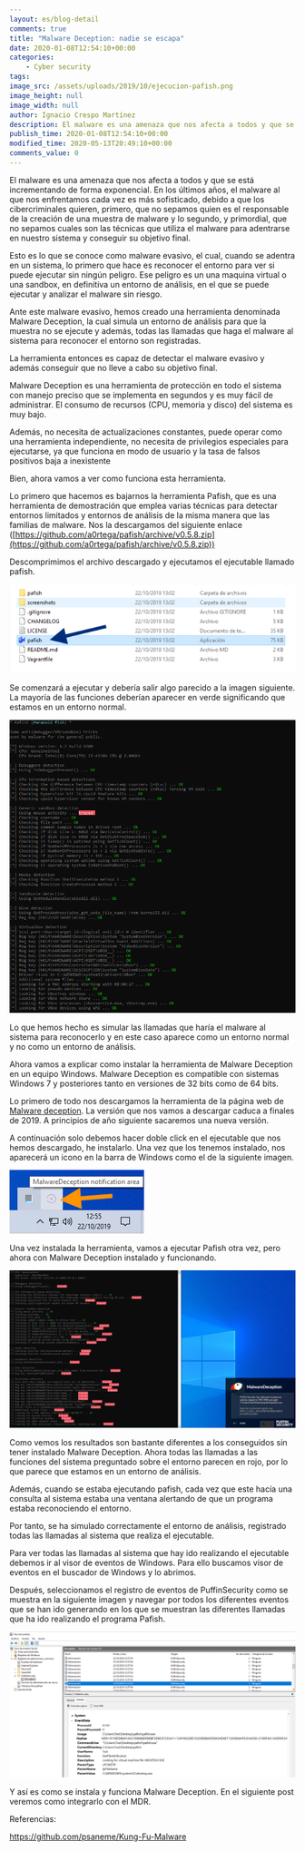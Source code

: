 ```yaml
---
layout: es/blog-detail
comments: true
title: "Malware Deception: nadie se escapa"
date: 2020-01-08T12:54:10+00:00
categories:
    - Cyber security
tags:
image_src: /assets/uploads/2019/10/ejecucion-pafish.png
image_height: null
image_width: null
author: Ignacio Crespo Martínez
description: El malware es una amenaza que nos afecta a todos y que se está incrementando de forma exponencial. En los últimos años, el malware al que nos enfrentamos cada vez es más sofisticado, debido a que los cibercriminales quieren, primero, que no sepamos quien es...
publish_time: 2020-01-08T12:54:10+00:00
modified_time: 2020-05-13T20:49:10+00:00
comments_value: 0
---
```

El malware es una amenaza que nos afecta a todos y que se está incrementando de forma exponencial. En los últimos años, el malware al que nos enfrentamos cada vez es más sofisticado, debido a que los cibercriminales quieren, primero, que no sepamos quien es el responsable de la creación de una muestra de malware y lo segundo, y primordial, que no sepamos cuales son las técnicas que utiliza el malware para adentrarse en nuestro sistema y conseguir su objetivo final.

Esto es lo que se conoce como malware evasivo, el cual, cuando se adentra en un sistema, lo primero que hace es reconocer el entorno para ver si puede ejecutar sin ningún peligro. Ese peligro es un una maquina virtual o una sandbox, en definitiva un entorno de análisis, en el que se puede ejecutar y analizar el malware sin riesgo.

Ante este malware evasivo, hemos creado una herramienta denominada Malware Deception, la cual simula un entorno de análisis para que la muestra no se ejecute y además, todas las llamadas que haga el malware al sistema para reconocer el entorno son registradas.

La herramienta entonces es capaz de detectar el malware evasivo y además conseguir que no lleve a cabo su objetivo final.

Malware Deception es una herramienta de protección en todo el sistema con manejo preciso que se implementa en segundos y es muy fácil de administrar. El consumo de recursos (CPU, memoria y disco) del sistema es muy bajo.

Además, no necesita de actualizaciones constantes, puede operar como una herramienta independiente, no necesita de privilegios especiales para ejecutarse, ya que funciona en modo de usuario y la tasa de falsos positivos baja a inexistente

Bien, ahora vamos a ver como funciona esta herramienta.

Lo primero que hacemos es bajarnos la herramienta Pafish, que es una herramienta de demostración que emplea varias técnicas para detectar entornos limitados y entornos de análisis de la misma manera que las familias de malware. Nos la descargamos del siguiente enlace ([https://github.com/a0rtega/pafish/archive/v0.5.8.zip](https://github.com/a0rtega/pafish/archive/v0.5.8.zip))

Descomprimimos el archivo descargado y ejecutamos el ejecutable llamado pafish.



![](/assets/uploads/2019/10/ejecucion-pafish.png)

Se comenzará a ejecutar y debería salir algo parecido a la imagen siguiente. La mayoría de las funciones deberían aparecer en verde significando que estamos en un entorno normal.



![](/assets/uploads/2019/10/pafish-normal.png)

Lo que hemos hecho es simular las llamadas que haría el malware al sistema para reconocerlo y en este caso aparece como un entorno normal y no como un entorno de análisis.

Ahora vamos a explicar como instalar la herramienta de Malware Deception en un equipo Windows. Malware Deception es compatible con sistemas Windows 7 y posteriores tanto en versiones de 32 bits como de 64 bits.

Lo primero de todo nos descargamos la herramienta de la página web de [Malware deception](http://www.malwaredeception.com/). La versión que nos vamos a descargar caduca a finales de 2019. A principios de año siguiente sacaremos una nueva versión.

A continuación solo debemos hacer doble click en el ejecutable que nos hemos descargado, he instalarlo. Una vez que los tenemos instalado, nos aparecerá un icono en la barra de Windows como el de la siguiente imagen.



![](/assets/uploads/2019/10/icono-deception.png)

Una vez instalada la herramienta, vamos a ejecutar Pafish otra vez, pero ahora con Malware Deception instalado y funcionando.



![](/assets/uploads/2019/10/pafish-deception.png)

Como vemos los resultados son bastante diferentes a los conseguidos sin tener instalado Malware Deception. Ahora todas las llamadas a las funciones del sistema preguntado sobre el entorno parecen en rojo, por lo que parece que estamos en un entorno de análisis.

Además, cuando se estaba ejecutando pafish, cada vez que este hacía una consulta al sistema estaba una ventana alertando de que un programa estaba reconociendo el entorno.

Por tanto, se ha simulado correctamente el entorno de análisis, registrado todas las llamadas al sistema que realiza el ejecutable.

Para ver todas las llamadas al sistema que hay ido realizando el ejecutable debemos ir al visor de eventos de Windows. Para ello buscamos visor de eventos en el buscador de Windows y lo abrimos.

Después, seleccionamos el registro de eventos de PuffinSecurity como se muestra en la siguiente imagen y navegar por todos los diferentes eventos que se han ido generando en los que se muestran las diferentes llamadas que ha ido realizando el programa Pafish.



![](/assets/uploads/2019/10/events-deception.png)

Y así es como se instala y funciona Malware Deception. En el siguiente post veremos como integrarlo con el MDR.

Referencias:

https://github.com/psaneme/Kung-Fu-Malware